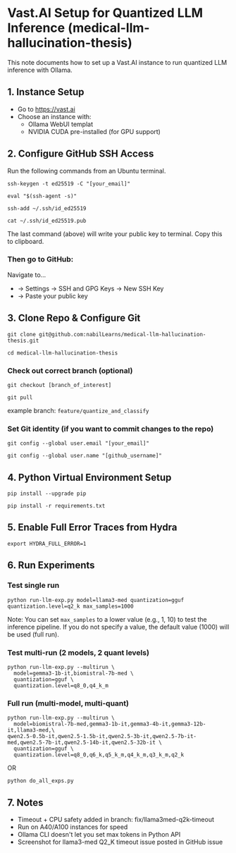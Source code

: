 # Vast.AI Setup for Quantized LLM Inference (medical-llm-hallucination-thesis)

This note documents how to set up a Vast.AI instance to run quantized LLM inference with Ollama.


## 1. Instance Setup
- Go to https://vast.ai
- Choose an instance with:
  - Ollama WebUI templat
  - NVIDIA CUDA pre-installed (for GPU support)


## 2. Configure GitHub SSH Access

Run the following commands from an Ubuntu terminal.

`ssh-keygen -t ed25519 -C "[your_email]"`

`eval "$(ssh-agent -s)"`

`ssh-add ~/.ssh/id_ed25519`

`cat ~/.ssh/id_ed25519.pub` 

The last command (above) will write your public key to terminal. Copy this to clipboard.

### Then go to GitHub:

Navigate to...

 - → Settings → SSH and GPG Keys → New SSH Key
 - → Paste your public key

## 3. Clone Repo & Configure Git

`git clone git@github.com:nabilLearns/medical-llm-hallucination-thesis.git`

`cd medical-llm-hallucination-thesis`

### Check out correct branch (optional)
`git checkout [branch_of_interest]`

`git pull`

example branch: `feature/quantize_and_classify`

### Set Git identity (if you want to commit changes to the repo)
`git config --global user.email "[your_email]"`

`git config --global user.name "[github_username]"`


## 4. Python Virtual Environment Setup

<!---python3 -m venv venv
source venv/bin/activate-->

`pip install --upgrade pip`

`pip install -r requirements.txt`


## 5. Enable Full Error Traces from Hydra

`export HYDRA_FULL_ERROR=1`


## 6. Run Experiments


### Test single run

`python run-llm-exp.py model=llama3-med quantization=gguf quantization.level=q2_k max_samples=1000`

Note: You can set `max_samples` to a lower value (e.g., 1, 10) to test the inference pipeline. If you do not specify a value,
the default value (1000) will be used (full run).

### Test multi-run (2 models, 2 quant levels)
```
python run-llm-exp.py --multirun \
  model=gemma3-1b-it,biomistral-7b-med \
  quantization=gguf \
  quantization.level=q8_0,q4_k_m
```

### Full run (multi-model, multi-quant)
```
python run-llm-exp.py --multirun \
  model=biomistral-7b-med,gemma3-1b-it,gemma3-4b-it,gemma3-12b-it,llama3-med,\
qwen2.5-0.5b-it,qwen2.5-1.5b-it,qwen2.5-3b-it,qwen2.5-7b-it-med,qwen2.5-7b-it,qwen2.5-14b-it,qwen2.5-32b-it \
  quantization=gguf \
  quantization.level=q8_0,q6_k,q5_k_m,q4_k_m,q3_k_m,q2_k
```

OR

```
python do_all_exps.py
```

## 7. Notes

- Timeout + CPU safety added in branch: fix/llama3med-q2k-timeout
- Run on A40/A100 instances for speed
- Ollama CLI doesn't let you set max tokens in Python API
- Screenshot for llama3-med Q2_K timeout issue posted in GitHub issue
